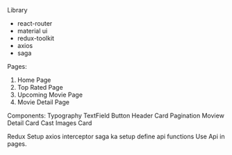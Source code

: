Library
- react-router
- material ui
- redux-toolkit
- axios
- saga

Pages:
1) Home Page
2) Top Rated Page
3) Upcoming Movie Page
4) Movie Detail Page

Components:
Typography
TextField
Button
Header
Card
Pagination
Moview Detail Card
Cast Images Card


Redux Setup
axios interceptor 
saga ka setup
define api functions
Use Api in pages.

